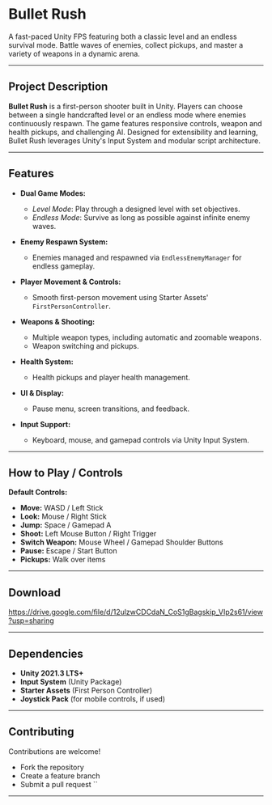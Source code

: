 # Bullet Rush

A fast-paced Unity FPS featuring both a classic level and an endless survival mode. Battle waves of enemies, collect pickups, and master a variety of weapons in a dynamic arena.

---

## Project Description

**Bullet Rush** is a first-person shooter built in Unity. Players can choose between a single handcrafted level or an endless mode where enemies continuously respawn. The game features responsive controls, weapon and health pickups, and challenging AI. Designed for extensibility and learning, Bullet Rush leverages Unity's Input System and modular script architecture.

---

## Features

- **Dual Game Modes:**  
  - *Level Mode*: Play through a designed level with set objectives.  
  - *Endless Mode*: Survive as long as possible against infinite enemy waves.

- **Enemy Respawn System:**  
  - Enemies managed and respawned via `EndlessEnemyManager` for endless gameplay.

- **Player Movement & Controls:**  
  - Smooth first-person movement using Starter Assets' `FirstPersonController`.

- **Weapons & Shooting:**  
  - Multiple weapon types, including automatic and zoomable weapons.  
  - Weapon switching and pickups.

- **Health System:**  
  - Health pickups and player health management.

- **UI & Display:**  
  - Pause menu, screen transitions, and feedback.

- **Input Support:**  
  - Keyboard, mouse, and gamepad controls via Unity Input System.

---

## How to Play / Controls

**Default Controls:**

- **Move:** WASD / Left Stick  
- **Look:** Mouse / Right Stick  
- **Jump:** Space / Gamepad A  
- **Shoot:** Left Mouse Button / Right Trigger  
- **Switch Weapon:** Mouse Wheel / Gamepad Shoulder Buttons  
- **Pause:** Escape / Start Button  
- **Pickups:** Walk over items

---

## Download

https://drive.google.com/file/d/12ulzwCDCdaN_CoS1gBagskip_VIp2s61/view?usp=sharing

---

## Dependencies

- **Unity 2021.3 LTS+**
- **Input System** (Unity Package)
- **Starter Assets** (First Person Controller)
- **Joystick Pack** (for mobile controls, if used)

---

## Contributing

Contributions are welcome!  
- Fork the repository  
- Create a feature branch  
- Submit a pull request
``
---

